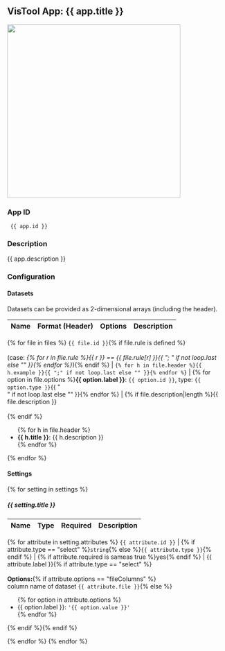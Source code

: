 ## VisTool App: {{ app.title }}

<img src="https://vis.csh.ac.at/vistool/{{ app.preview_image }}" height="400">

### App ID

   ```
    {{ app.id }}
   ```

### Description

{{ app.description }}

### Configuration

#### Datasets

Datasets can be provided as 2-dimensional arrays (including the header).

Name | Format (Header) | Options | Description
---- | --------------- | ------- | -----------
{% for file in files %}
```{{ file.id }}```{% if file.rule is defined %}<br><br>(case: *{% for r in file.rule %}{{ r }} ==  {{ file.rule[r] }}{{ "; " if not loop.last else "" }}{% endfor %}*){% endif %} | ```{% for h in file.header %}{{ h.example }}{{ ";" if not loop.last else "" }}{% endfor %}``` | {% for option in file.options %}**{{ option.label }}**: ```{{ option.id }}```, type: ```{{ option.type }}```{{ "<br>" if not loop.last else "" }}{% endfor %} | {% if file.description|length %}{{ file.description }}<br><br>{% endif %}<ul>{% for h in file.header %}<li><b>{{ h.title }}</b>: {{ h.description }}</li>{% endfor %}</ul>
{% endfor %}

#### Settings

{% for setting in settings %}
##### {{ setting.title }}

Name | Type | Required | Description
---- | ---- | -------- | -----------
{% for attribute in setting.attributes %}
```{{ attribute.id }}``` | {% if attribute.type == "select" %}```string```{% else %}```{{ attribute.type }}```{% endif %} | {% if attribute.required is sameas true %}yes{% endif %} | {{ attribute.label }}{% if attribute.type == "select" %}<br><br><b>Options:</b>{% if attribute.options == "fileColumns" %}<br>column name of dataset ```{{ attribute.file }}```{% else %}<ul>{% for option in attribute.options %}<li>{{ option.label }}: ```'{{ option.value }}'```</li>{% endfor %}</ul>{% endif %}{% endif %}

{% endfor %}
{% endfor %}

<!--- #### Example

```py
config = {
    "datasets": {
{% for file in files %}
        "{{ file.id }}": {
{% if file.options %}
            "options": {
{% for option in file.options %}
                "{{ option.id }}": ...{{ "," if not loop.last else "" }}
{% endfor %}
            },
{% endif %}
            "data": {
                ...
            }
        }{{ "," if not loop.last else "" }}
{% endfor %}
    },
    "settings": {
{% for setting in settings %}{% set loop1 = loop %}
{% for attribute in setting.attributes %}
        "{{ attribute.id }}": ...{{ "," if not loop.last or not loop1.last else "" }}
{% endfor %}
{% endfor %}
    }
}

vt = Vistool("{{ app.id }}", config)
vt.show()
``` -->